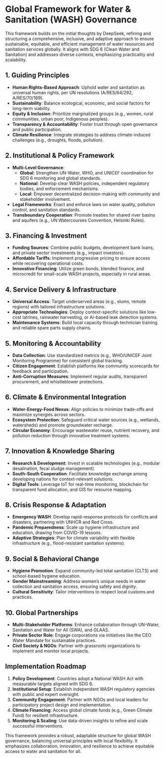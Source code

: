 # Global Framework for Water & Sanitation (WASH) Governance

This framework builds on the initial thoughts by DeepSeek, refining and structuring a comprehensive, inclusive, and adaptive approach to ensure sustainable, equitable, and efficient management of water resources and sanitation services globally. It aligns with SDG 6 (Clean Water and Sanitation) and addresses diverse contexts, emphasizing practicality and scalability.

## 1. Guiding Principles
- **Human Rights-Based Approach**: Uphold water and sanitation as universal human rights, per UN resolutions (A/RES/64/292, A/RES/70/169).
- **Sustainability**: Balance ecological, economic, and social factors for long-term viability.
- **Equity & Inclusion**: Prioritize marginalized groups (e.g., women, rural communities, urban poor, Indigenous peoples).
- **Transparency & Accountability**: Foster trust through open governance and public participation.
- **Climate Resilience**: Integrate strategies to address climate-induced challenges (e.g., droughts, floods, pollution).

## 2. Institutional & Policy Framework
- **Multi-Level Governance**:
  - **Global**: Strengthen UN-Water, WHO, and UNICEF coordination for SDG 6 monitoring and global standards.
  - **National**: Develop clear WASH policies, independent regulatory bodies, and enforcement mechanisms.
  - **Local**: Empower decentralized decision-making with community and stakeholder involvement.
- **Legal Frameworks**: Enact and enforce laws on water quality, pollution control, and sanitation standards.
- **Transboundary Cooperation**: Promote treaties for shared river basins and aquifers (e.g., UN Watercourses Convention, Helsinki Rules).

## 3. Financing & Investment
- **Funding Sources**: Combine public budgets, development bank loans, and private sector investments (e.g., impact investors).
- **Affordable Tariffs**: Implement progressive pricing to ensure access while recovering operational costs.
- **Innovative Financing**: Utilize green bonds, blended finance, and microcredit for small-scale WASH projects, especially in rural areas.

## 4. Service Delivery & Infrastructure
- **Universal Access**: Target underserved areas (e.g., slums, remote regions) with tailored infrastructure solutions.
- **Appropriate Technologies**: Deploy context-specific solutions like low-cost latrines, rainwater harvesting, or AI-based leak detection systems.
- **Maintenance Systems**: Build local capacity through technician training and reliable spare parts supply chains.

## 5. Monitoring & Accountability
- **Data Collection**: Use standardized metrics (e.g., WHO/UNICEF Joint Monitoring Programme) for consistent global tracking.
- **Citizen Engagement**: Establish platforms like community scorecards for feedback and participation.
- **Anti-Corruption Measures**: Implement regular audits, transparent procurement, and whistleblower protections.

## 6. Climate & Environmental Integration
- **Water-Energy-Food Nexus**: Align policies to minimize trade-offs and maximize synergies across sectors.
- **Ecosystem Protection**: Safeguard critical water sources (e.g., wetlands, watersheds) and promote groundwater recharge.
- **Circular Economy**: Encourage wastewater reuse, nutrient recovery, and pollution reduction through innovative treatment systems.

## 7. Innovation & Knowledge Sharing
- **Research & Development**: Invest in scalable technologies (e.g., modular desalination, fecal sludge management).
- **South-South Cooperation**: Facilitate knowledge exchange among developing nations for context-relevant solutions.
- **Digital Tools**: Leverage IoT for real-time monitoring, blockchain for transparent fund allocation, and GIS for resource mapping.

## 8. Crisis Response & Adaptation
- **Emergency WASH**: Develop rapid-response protocols for conflicts and disasters, partnering with UNHCR and Red Cross.
- **Pandemic Preparedness**: Scale up hygiene infrastructure and education, drawing from COVID-19 lessons.
- **Adaptive Strategies**: Plan for climate variability with flexible infrastructure (e.g., flood-resistant sanitation systems).

## 9. Social & Behavioral Change
- **Hygiene Promotion**: Expand community-led total sanitation (CLTS) and school-based hygiene education.
- **Gender Mainstreaming**: Address women’s unique needs in water collection and sanitation access, ensuring safety and dignity.
- **Cultural Sensitivity**: Tailor interventions to respect local customs and practices.

## 10. Global Partnerships
- **Multi-Stakeholder Platforms**: Enhance collaboration through UN-Water, Sanitation and Water for All (SWA), and GLAAS.
- **Private Sector Role**: Engage corporations via initiatives like the CEO Water Mandate for sustainable practices.
- **Civil Society & NGOs**: Partner with grassroots organizations to implement and monitor local projects.

## Implementation Roadmap
1. **Policy Development**: Countries adopt a National WASH Act with measurable targets aligned with SDG 6.
2. **Institutional Setup**: Establish independent WASH regulatory agencies with public and expert oversight.
3. **Community Engagement**: Partner with NGOs and local leaders for participatory project design and implementation.
4. **Climate Financing**: Access global climate funds (e.g., Green Climate Fund) for resilient infrastructure.
5. **Monitoring & Scaling**: Use data-driven insights to refine and scale successful interventions.

This framework provides a robust, adaptable structure for global WASH governance, balancing universal principles with local flexibility. It emphasizes collaboration, innovation, and resilience to achieve equitable access to water and sanitation for all.